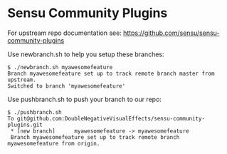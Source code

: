 # Sensu Community Plugins

For upstream repo documentation see: https://github.com/sensu/sensu-community-plugins

Use newbranch.sh to help you setup these branches:

```
$ ./newbranch.sh myawesomefeature
Branch myawesomefeature set up to track remote branch master from upstream.
Switched to branch 'myawesomefeature'
```

Use pushbranch.sh to push your branch to our repo:

```
$ ./pushbranch.sh
To git@github.com:DoubleNegativeVisualEffects/sensu-community-plugins.git
 * [new branch]      myawesomefeature -> myawesomefeature
 Branch myawesomefeature set up to track remote branch myawesomefeature from origin.
```

